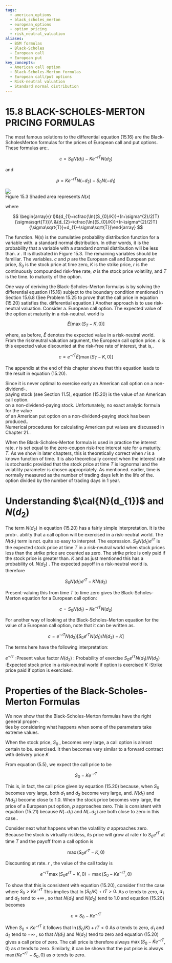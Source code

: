 ```yaml
---
tags:
  - american_options
  - black_scholes_merton
  - european_options
  - option_pricing
  - risk_neutral_valuation
aliases:
  - BSM formulas
  - Black-Scholes
  - European call
  - European put
key_concepts:
  - American call option
  - Black-Scholes-Merton formulas
  - European call/put options
  - Risk-neutral valuation
  - Standard normal distribution
---
```


# 15.8 BLACK-SCHOLES-MERTON PRICING FORMULAS  

The most famous solutions to the differential equation (15.16) are the Black-ScholesMerton formulas for the prices of European call and put options. These formulas are:.  

$$
c=S_{0}N(d_{1})-K e^{-r T}N(d_{2})
$$  

and  

$$
p=K e^{-r T}N(-d_{2})-S_{0}N(-d_{1})
$$  

![](9a6dae0a1252ccffd1553a224346cf1ac983df8148cb84e7a530b7141d8fde69.jpg)  
Figure 15.3 Shaded area represents $N(x)$  

where  

$$
\begin{array}{r l}&{d_{1}=\cfrac{\ln{(S_{0}/K)}+(r+\sigma^{2}/2)T}{\sigma\sqrt{T}}}\ &{d_{2}=\cfrac{\ln{(S_{0}/K)}+(r-\sigma^{2}/2)T}{\sigma\sqrt{T}}=d_{1}-\sigma\sqrt{T}}\end{array}
$$  

The function. $N(x)$ is the cumulative probability distribution function for a variable with. a standard normal distribution. In other words, it is the probability that a variable with a standard normal distribution will be less than. $x$ . It is illustrated in Figure 15.3. The remaining variables should be familiar. The variables. $c$ and $p$ are the European call and European put price, $S_{0}$ is the stock price at time zero, $K$ is the strike price, $r$ is the continuously compounded risk-free rate, $\sigma$ is the stock price volatility, and $T$ is the time. to maturity of the option.  

One way of deriving the Black-Scholes-Merton formulas is by solving the differential equation (15.16) subject to the boundary condition mentioned in Section 15.6.8 (See Problem 15.25 to prove that the call price in equation (15.20) satisfies the. differential equation.) Another approach is to use risk-neutral valuation. Consider a. European call option. The expected value of the option at maturity in a risk-neutral. world is  

$$
\hat{E}[\operatorname*{max}(S_{T}-K,0)]
$$  

where, as before, $\hat{E}$ denotes the expected value in a risk-neutral world. From the riskneutral valuation argument, the European call option price. $c$ is this expected value discounted at the risk-free rate of interest, that is,.  

$$
c=e^{-r T}\hat{E}[\operatorname*{max}(S_{T}-K,0)]
$$  

The appendix at the end of this chapter shows that this equation leads to the result in equation (15.20).  

Since it is never optimal to exercise early an American call option on a non-dividend-.   
paying stock (see Section 11.5), equation (15.20) is the value of an American call option.   
on a non-dividend-paying stock. Unfortunately, no exact analytic formula for the value   
of an American put option on a non-dividend-paying stock has been produced..   
Numerical procedures for calculating American put values are discussed in Chapter 21..  

When the Black-Scholes-Merton formula is used in practice the interest rate. $r$ is set equal to the zero-coupon risk-free interest rate for a maturity. $T.$ As we show in later chapters, this is theoretically correct when $r$ is a known function of time. It is also theoretically correct when the interest rate is stochastic provided that the stock price at time $T$ is lognormal and the volatility parameter is chosen appropriately. As mentioned. earlier, time is normally measured as the number of trading days left in the life of the. option divided by the number of trading days in 1 year.  

# Understanding $\cal{N}(d_{1})$ and $N(d_{2})$  

The term $N(d_{2})$ in equation (15.20) has a fairly simple interpretation. It is the prob-. ability that a call option will be exercised in a risk-neutral world. The $N(d_{1})$ term is not. quite so easy to interpret. The expression. $S_{0}N(d_{1})e^{r T}$ is the expected stock price at time $T$ in a risk-neutral world when stock prices less than the strike price are counted as zero. The strike price is only paid if the stock price is greater than. $K$ and as just mentioned this has a probability of. $N(d_{2})$ . The expected payoff in a risk-neutral world is. therefore  

$$
S_{0}N(d_{1})e^{r T}-K N(d_{2})
$$  

Present-valuing this from time $T$ to time zero gives the Black-Scholes-Merton equation for a European call option:  

$$
c=S_{0}N(d_{1})-K e^{-r T}N(d_{2})
$$  

For another way of looking at the Black-Scholes-Merton equation for the value of a European call option, note that it can be written as.  

$$
c=e^{-r T}N(d_{2})[S_{0}e^{r T}N(d_{1})/N(d_{2})-K]
$$  

The terms here have the following interpretation:  

$e^{-r T}$ :Present value factor $N(d_{2})$ : Probability of exercise $S_{0}e^{r T}N(d_{1})/N(d_{2})$ :Expected stock price in a risk-neutral world if option is exercised $K$ :Strike price paid if option is exercised.  

# Properties of the Black-Scholes-Merton Formulas  

We now show that the Black-Scholes-Merton formulas have the right general proper-.   
ties by considering what happens when some of the parameters take extreme values.  

When the stock price, $S_{0}$ , becomes very large, a call option is almost certain to be. exercised. It then becomes very similar to a forward contract with delivery price $K$  

From equation (5.5), we expect the call price to be  

$$
S_{0}\mathrm{~-~}K e^{-r T}
$$  

This is, in fact, the call price given by equation (15.20) because, when $S_{0}$ becomes very large, both $d_{1}$ and $d_{2}$ become very large, and. $N(d_{1})$ and $N(d_{2})$ become close to 1.0. When the stock price becomes very large, the price of a European put option, $p$ approaches zero. This is consistent with equation (15.21) because $N(-d_{1})$ and $N(-d_{2})$ are both close to zero in this case..  

Consider next what happens when the volatility $\sigma$ approaches zero. Because the stock is virtually riskless, its price will grow at rate $r$ to $S_{0}e^{r T}$ at time $T$ and the payoff from a call option is  

$$
\operatorname*{max}(S_{0}e^{r T}-K,0)
$$  

Discounting at rate. $r$ , the value of the call today is  

$$
e^{-r T}\operatorname*{max}(S_{0}e^{r T}-K,0)=\operatorname*{max}(S_{0}-K e^{-r T},0)
$$  

To show that this is consistent with equation (15.20), consider first the case where $S_{0}>K e^{-r T}$ This implies that In $(S_{0}/K)+r T>0.$ As $\sigma$ tends to zero, $d_{1}$ and $d_{2}$ tend to $+\infty$ , so that $N(d_{1})$ and $N(d_{2})$ tend to 1.0 and equation (15.20) becomes  

$$
c=S_{0}-K e^{-r T}
$$  

When $S_{0}<K e^{-r T}$ it follows that $\ln(S_{0}/K)+r T<0$ As $\sigma$ tends to zero, $d_{1}$ and $d_{2}$ tend to $-\infty$ , so that $N(d_{1})$ and $N(d_{2})$ tend to zero and equation (15.20) gives a call price of zero. The call price is therefore always $\operatorname*{max}(S_{0}-\bar{K}e^{-r T},0)$ as $\sigma$ tends to zero. Similarly, it can be shown that the put price is always $\operatorname*{max}(K e^{-r T}-S_{0},0)$ as $\sigma$ tends to zero.  
